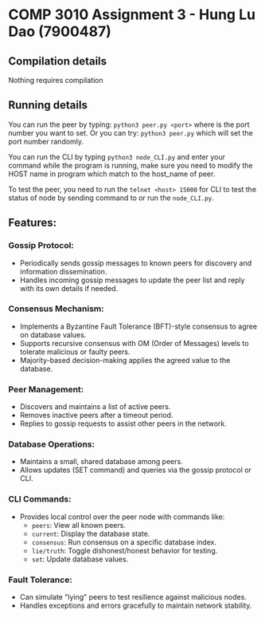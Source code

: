 # COMP 3010 Assignment 3 - Hung Lu Dao (7900487)

## Compilation details
Nothing requires compilation

## Running details
You can run the peer by typing: `python3 peer.py <port>` where <port> is the port number you want to set. Or you can try: `python3 peer.py` which will set the port number randomly.

You can run the CLI by typing `python3 node_CLI.py` and enter your command while the program is running, make sure you need to modify the HOST name in program which match to the host_name of peer.

To test the peer, you need to run the `telnet <host> 15000` for CLI to test the status of node by sending command to or run the `node_CLI.py`.

## Features: 
### Gossip Protocol:
  * Periodically sends gossip messages to known peers for discovery and information dissemination.
  * Handles incoming gossip messages to update the peer list and reply with its own details if needed.

### Consensus Mechanism:
  * Implements a Byzantine Fault Tolerance (BFT)-style consensus to agree on database values.
  * Supports recursive consensus with OM (Order of Messages) levels to tolerate malicious or faulty peers.
  * Majority-based decision-making applies the agreed value to the database.

### Peer Management:
  * Discovers and maintains a list of active peers.
  * Removes inactive peers after a timeout period.
  * Replies to gossip requests to assist other peers in the network.

### Database Operations:
  * Maintains a small, shared database among peers.
  * Allows updates (SET command) and queries via the gossip protocol or CLI.

### CLI Commands:
  * Provides local control over the peer node with commands like:
    * `peers`: View all known peers.
    * `current`: Display the database state.
    * `consensus`: Run consensus on a specific database index.
    * `lie/truth`: Toggle dishonest/honest behavior for testing.
    * `set`: Update database values.

### Fault Tolerance:
  * Can simulate "lying" peers to test resilience against malicious nodes.
  * Handles exceptions and errors gracefully to maintain network stability.
